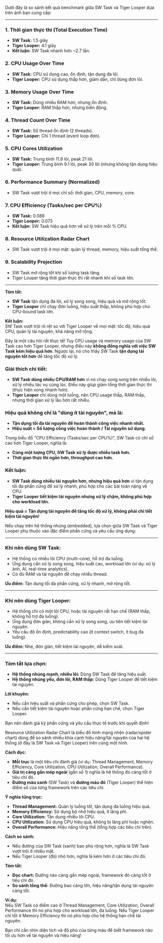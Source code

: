 Dưới đây là so sánh kết quả benchmark giữa SW Task và Tiger Looper dựa trên ảnh bạn cung cấp:

---

### 1. **Thời gian thực thi (Total Execution Time)**
- **SW Task:** 1.5 giây
- **Tiger Looper:** 4.1 giây
- **Kết luận:** SW Task nhanh hơn ~2.7 lần.

### 2. **CPU Usage Over Time**
- **SW Task:** CPU sử dụng cao, ổn định, tận dụng đa lõi.
- **Tiger Looper:** CPU sử dụng thấp hơn, giảm dần, chỉ dùng đơn lõi.

### 3. **Memory Usage Over Time**
- **SW Task:** Dùng nhiều RAM hơn, nhưng ổn định.
- **Tiger Looper:** RAM thấp hơn, nhưng biến động.

### 4. **Thread Count Over Time**
- **SW Task:** Số thread ổn định (2 threads).
- **Tiger Looper:** Chỉ 1 thread (event loop đơn).

### 5. **CPU Cores Utilization**
- **SW Task:** Trung bình 11.8 lõi, peak 21 lõi.
- **Tiger Looper:** Trung bình 9.1 lõi, peak 30 lõi (nhưng không tận dụng hiệu quả).

### 6. **Performance Summary (Normalized)**
- SW Task vượt trội ở mọi chỉ số: thời gian, CPU, memory, core.

### 7. **CPU Efficiency (Tasks/sec per CPU%)**
- **SW Task:** 0.088
- **Tiger Looper:** 0.073
- **Kết luận:** SW Task hiệu quả hơn về xử lý trên mỗi % CPU.

### 8. **Resource Utilization Radar Chart**
- SW Task vượt trội ở mọi mặt: quản lý thread, memory, hiệu suất tổng thể.

### 9. **Scalability Projection**
- SW Task mở rộng tốt khi số lượng task tăng.
- Tiger Looper tăng thời gian thực thi rất nhanh khi số task lớn.

---

**Tóm tắt:**  
- **SW Task** tận dụng đa lõi, xử lý song song, hiệu quả và mở rộng tốt.
- **Tiger Looper** chỉ chạy đơn luồng, hiệu suất thấp, không phù hợp cho CPU-bound task lớn.

**Kết luận:**  
SW Task vượt trội rõ rệt so với Tiger Looper về mọi mặt: tốc độ, hiệu quả CPU, quản lý tài nguyên, khả năng mở rộng.


Đây là một câu hỏi rất thực tế! Tuy CPU usage và memory usage của SW Task cao hơn Tiger Looper, nhưng điều này **không đồng nghĩa với việc SW Task kém hiệu quả hơn**. Ngược lại, nó cho thấy SW Task **tận dụng tài nguyên tốt hơn** để tăng tốc độ xử lý.

### Giải thích chi tiết:

- **SW Task dùng nhiều CPU/RAM hơn** vì nó chạy song song trên nhiều lõi, xử lý nhiều tác vụ cùng lúc. Điều này giúp giảm tổng thời gian thực thi (thực hiện xong nhanh hơn).
- **Tiger Looper** chỉ dùng một luồng, nên CPU usage thấp, RAM thấp, nhưng thời gian xử lý lâu hơn rất nhiều.

### Hiệu quả không chỉ là "dùng ít tài nguyên", mà là:
- **Tận dụng tối đa tài nguyên để hoàn thành công việc nhanh nhất.**
- **Hiệu suất = Số lượng công việc hoàn thành / Tài nguyên sử dụng.**

Trong biểu đồ "CPU Efficiency (Tasks/sec per CPU%)", SW Task có chỉ số cao hơn Tiger Looper, nghĩa là:
- **Cùng một lượng CPU, SW Task xử lý được nhiều task hơn.**
- **Thời gian thực thi ngắn hơn, throughput cao hơn.**

### Kết luận:
- **SW Task dùng nhiều tài nguyên hơn, nhưng hiệu quả hơn** vì tận dụng tối đa phần cứng để xử lý nhanh, phù hợp cho các bài toán nặng về CPU.
- **Tiger Looper tiết kiệm tài nguyên nhưng xử lý chậm, không phù hợp cho workload lớn.**

**Hiệu quả = Tận dụng tài nguyên để tăng tốc độ xử lý, không phải chỉ tiết kiệm tài nguyên!**

Nếu chạy trên hệ thống nhúng (embedded), lựa chọn giữa SW Task và Tiger Looper phụ thuộc vào đặc điểm phần cứng và yêu cầu ứng dụng:

---

### **Khi nên dùng SW Task:**
- Hệ thống có nhiều lõi CPU (multi-core), hỗ trợ đa luồng.
- Ứng dụng cần xử lý song song, hiệu suất cao, workload lớn (ví dụ: xử lý ảnh, AI, real-time analytics).
- Có đủ RAM và tài nguyên để chạy nhiều thread.

**Ưu điểm:** Tận dụng tối đa phần cứng, xử lý nhanh, mở rộng tốt.

---

### **Khi nên dùng Tiger Looper:**
- Hệ thống chỉ có một lõi CPU, hoặc tài nguyên rất hạn chế (RAM thấp, không hỗ trợ đa luồng).
- Ứng dụng đơn giản, không cần xử lý song song, ưu tiên tiết kiệm tài nguyên.
- Yêu cầu độ ổn định, predictability cao (ít context switch, ít bug đa luồng).

**Ưu điểm:** Nhẹ, đơn giản, tiết kiệm tài nguyên, dễ kiểm soát.

---

### **Tóm tắt lựa chọn:**
- **Hệ thống nhúng mạnh, nhiều lõi:** Dùng SW Task để tăng hiệu suất.
- **Hệ thống nhúng yếu, đơn lõi, RAM thấp:** Dùng Tiger Looper để tiết kiệm tài nguyên.

**Lời khuyên:**  
- Nếu cần hiệu suất và phần cứng cho phép, chọn SW Task.
- Nếu cần tiết kiệm tài nguyên hoặc phần cứng hạn chế, chọn Tiger Looper.

Bạn nên đánh giá kỹ phần cứng và yêu cầu thực tế trước khi quyết định!

Resource Utilization Radar Chart là biểu đồ hình mạng nhện (radar/spider chart) dùng để so sánh nhiều khía cạnh hiệu năng/tài nguyên của hai hệ thống (ở đây là SW Task và Tiger Looper) trên cùng một hình.

**Cách đọc:**

- **Mỗi trục** là một tiêu chí đánh giá (ví dụ: Thread Management, Memory Efficiency, Core Utilization, CPU Utilization, Overall Performance).
- **Giá trị càng gần mép ngoài** (gần số 1) nghĩa là hệ thống đó càng tốt ở tiêu chí đó.
- **Đường màu xanh** (SW Task) và **đường màu đỏ** (Tiger Looper) thể hiện điểm số của từng framework trên các tiêu chí.

**Ý nghĩa từng trục:**
- **Thread Management:** Quản lý luồng tốt, tận dụng đa luồng hiệu quả.
- **Memory Efficiency:** Sử dụng bộ nhớ hiệu quả, ít lãng phí.
- **Core Utilization:** Tận dụng nhiều lõi CPU.
- **CPU Utilization:** Sử dụng CPU hiệu quả, không bị lãng phí hoặc nghẽn.
- **Overall Performance:** Hiệu năng tổng thể (tổng hợp các tiêu chí trên).

**Cách so sánh:**
- Nếu đường của SW Task (xanh) bao phủ rộng hơn, nghĩa là SW Task vượt trội ở nhiều mặt.
- Nếu Tiger Looper (đỏ) nhỏ hơn, nghĩa là kém hơn ở các tiêu chí đó.

**Tóm tắt:**  
- **Đọc chart:** Đường nào càng gần mép ngoài, framework đó càng tốt ở tiêu chí đó.
- **So sánh tổng thể:** Đường bao càng lớn, hiệu năng/tận dụng tài nguyên càng tốt.

**Ví dụ:**  
Nếu SW Task có điểm cao ở Thread Management, Core Utilization, Overall Performance thì nó phù hợp cho workload lớn, đa luồng. Nếu Tiger Looper chỉ tốt ở Memory Efficiency thì nó phù hợp cho hệ thống hạn chế tài nguyên.

Bạn chỉ cần nhìn diện tích và độ phủ của từng màu để biết framework nào tối ưu hơn về tài nguyên và hiệu năng!